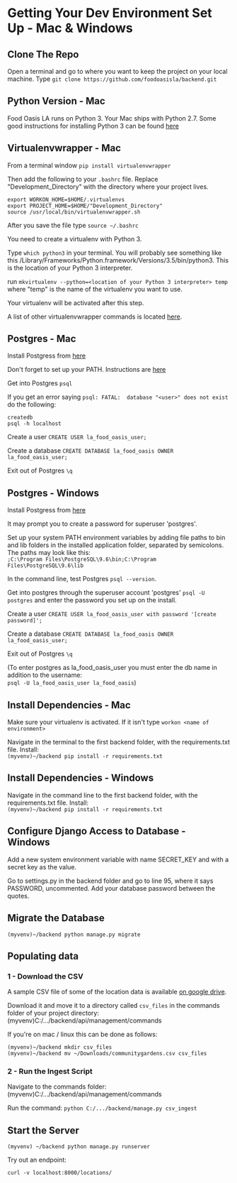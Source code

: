 # Getting Your Dev Environment Set Up - Mac & Windows

## Clone The Repo

Open a terminal and go to where you want to keep the project on your local machine.
Type `git clone https://github.com/foodoasisla/backend.git`

## Python Version - Mac
Food Oasis LA runs on Python 3. Your Mac ships with Python 2.7. Some good instructions for installing Python 3 can be found [here](http://docs.python-guide.org/en/latest/starting/install3/osx/)

## Virtualenvwrapper - Mac

From a terminal window `pip install virtualenvwrapper`

Then add the following to your `.bashrc` file. Replace "Development_Directory" with the directory where your project lives.

    export WORKON_HOME=$HOME/.virtualenvs
    export PROJECT_HOME=$HOME/"Development_Directory"
    source /usr/local/bin/virtualenvwrapper.sh

After you save the file type `source ~/.bashrc`

You need to create a virtualenv with Python 3. 

Type `which python3` in your terminal. 
You will probably see something like this /Library/Frameworks/Python.framework/Versions/3.5/bin/python3. This is the location of your Python 3 interpreter.

run `mkvirtualenv --python=<location of your Python 3 interpreter> temp` where "temp" is the name of the virtualenv you want to use.

Your virtualenv will be activated after this step.

A list of other virtualenvwrapper commands is located [here](http://virtualenvwrapper.readthedocs.io/en/latest/install.html).

## Postgres - Mac

Install Postgress from [here](http://postgresapp.com/)

Don't forget to set up your PATH. Instructions are [here](http://postgresapp.com/documentation/cli-tools.html)

Get into Postgres `psql`

If you get an error saying `psql: FATAL:  database "<user>" does not exist` do the following:

    createdb
    psql -h localhost

Create a user
    `CREATE USER la_food_oasis_user;`

Create a database
    `CREATE DATABASE la_food_oasis OWNER la_food_oasis_user;`

Exit out of Postgres `\q`

## Postgres - Windows
Install Postgress from [here](http://www.enterprisedb.com/products-services-training/pgdownload#windows)

It may prompt you to create a password for superuser 'postgres'.

Set up your system PATH environment variables by adding file paths to bin and lib folders in the installed application folder, separated by semicolons. The paths may look like this: </br>
`;C:\Program Files\PostgreSQL\9.6\bin;C:\Program Files\PostgreSQL\9.6\lib`

In the command line, test Postgres `psql --version`.

Get into postgres through the superuser account 'postgres' `psql -U postgres` and enter the password you set up on the install.

Create a user
    `CREATE USER la_food_oasis_user with password '[create password]';`

Create a database
    `CREATE DATABASE la_food_oasis OWNER la_food_oasis_user;`

Exit out of Postgres `\q`

(To enter postgres as la_food_oasis_user you must enter the db name in addition to the username: </br>
`psql -U la_food_oasis_user la_food_oasis`)

## Install Dependencies - Mac

Make sure your virtualenv is activated. If it isn't type `workon <name of environment>`

Navigate in the terminal to the first backend folder, with the requirements.txt file. Install: </br>
`(myvenv)~/backend pip install -r requirements.txt`

## Install Dependencies - Windows

Navigate in the command line to the first backend folder, with the requirements.txt file. Install: </br>
`(myvenv)~/backend pip install -r requirements.txt`

## Configure Django Access to Database - Windows
Add a new system environment variable with name SECRET_KEY and with a secret key as the value.

Go to settings.py in the backend folder and go to line 95, where it says PASSWORD, uncommented. Add your database password between the quotes.

## Migrate the Database

`(myvenv)~/backend python manage.py migrate`

## Populating data

### 1 - Download the CSV

A sample CSV file of some of the location data is available [on google drive](https://drive.google.com/file/d/0B-rFXz0_Z5MMOE9ZNWxyaVh1UkE/view).

Download it and move it to a directory called `csv_files` in the commands folder of your project directory: (myvenv)C:/.../backend/api/management/commands

If you're on mac / linux this can be done as follows:

```
(myvenv)~/backend mkdir csv_files
(myvenv)~/backend mv ~/Downloads/communitygardens.csv csv_files
```

### 2 - Run the Ingest Script

Navigate to the commands folder: (myvenv)C:/.../backend/api/management/commands

Run the command: `python C:/.../backend/manage.py csv_ingest`

## Start the Server

```
(myvenv) ~/backend python manage.py runserver
```

Try out an endpoint:

```
curl -v localhost:8000/locations/
```
